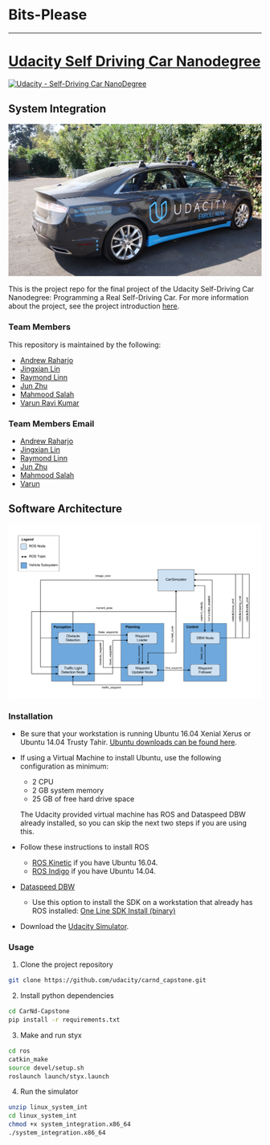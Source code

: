 # Bits-Please
* * *
# [Udacity Self Driving Car Nanodegree](https://www.udacity.com/course/self-driving-car-engineer-nanodegree--nd013) 
[![Udacity - Self-Driving Car NanoDegree](https://s3.amazonaws.com/udacity-sdc/github/shield-carnd.svg)](http://www.udacity.com/drive)

## System Integration

![image alt text](imgs/readme_image_0.png)

This is the project repo for the final project of the Udacity Self-Driving Car Nanodegree: Programming a Real Self-Driving Car. For more information about the project, see the project introduction [here](https://classroom.udacity.com/nanodegrees/nd013/parts/6047fe34-d93c-4f50-8336-b70ef10cb4b2/modules/e1a23b06-329a-4684-a717-ad476f0d8dff/lessons/462c933d-9f24-42d3-8bdc-a08a5fc866e4/concepts/5ab4b122-83e6-436d-850f-9f4d26627fd9).

### Team Members 
This repository is maintained by the following:
- [Andrew Raharjo](https://github.com/andrewraharjo)
- [Jingxian Lin](https://github.com/JingxianLin)
- [Raymond Linn](https://github.com/raymond-linn)
- [Jun Zhu](https://github.com/zhujun98)
- [Mahmood Salah](https://github.com/Mahmoodsalah)
- [Varun Ravi Kumar](https://github.com/rvarun7777)

### Team Members Email
- [Andrew Raharjo](andrewraharjo@gmail.com)
- [Jingxian Lin](star0.lin@gmail.com)
- [Raymond Linn](raymondlinn@gmail.com)
- [Jun Zhu](zhujun981661@gmail.com)
- [Mahmood Salah](mahmoodsalah89@gmail.com)
- [Varun](rvarun7777@gmail.com)

## Software Architecture

![image alt text](imgs/readme_image_1.png)

### Installation 

* Be sure that your workstation is running Ubuntu 16.04 Xenial Xerus or Ubuntu 14.04 Trusty Tahir. [Ubuntu downloads can be found here](https://www.ubuntu.com/download/desktop). 
* If using a Virtual Machine to install Ubuntu, use the following configuration as minimum:
  * 2 CPU
  * 2 GB system memory
  * 25 GB of free hard drive space
  
  The Udacity provided virtual machine has ROS and Dataspeed DBW already installed, so you can skip the next two steps if you are using this.

* Follow these instructions to install ROS
  * [ROS Kinetic](http://wiki.ros.org/kinetic/Installation/Ubuntu) if you have Ubuntu 16.04.
  * [ROS Indigo](http://wiki.ros.org/indigo/Installation/Ubuntu) if you have Ubuntu 14.04.
* [Dataspeed DBW](https://bitbucket.org/DataspeedInc/dbw_mkz_ros)
  * Use this option to install the SDK on a workstation that already has ROS installed: [One Line SDK Install (binary)](https://bitbucket.org/DataspeedInc/dbw_mkz_ros/src/81e63fcc335d7b64139d7482017d6a97b405e250/ROS_SETUP.md?fileviewer=file-view-default)
* Download the [Udacity Simulator](https://github.com/udacity/self-driving-car-sim/releases/tag/v0.1).

### Usage

1. Clone the project repository
```bash
git clone https://github.com/udacity/carnd_capstone.git
```

2. Install python dependencies
```bash
cd CarNd-Capstone
pip install -r requirements.txt
```
3. Make and run styx
```bash
cd ros
catkin_make
source devel/setup.sh
roslaunch launch/styx.launch
```
4. Run the simulator
```bash
unzip linux_system_int
cd linux_system_int
chmod +x system_integration.x86_64
./system_integration.x86_64
```



